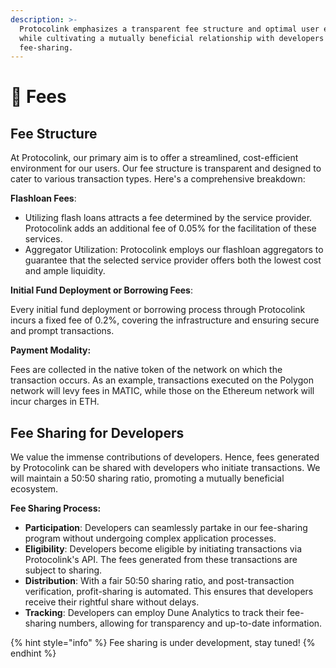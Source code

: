 ```yaml
---
description: >-
  Protocolink emphasizes a transparent fee structure and optimal user experience
  while cultivating a mutually beneficial relationship with developers through
  fee-sharing.
---
```


# 💎 Fees

## Fee Structure

At Protocolink, our primary aim is to offer a streamlined, cost-efficient environment for our users. Our fee structure is transparent and designed to cater to various transaction types. Here's a comprehensive breakdown:

**Flashloan Fees**:

* Utilizing flash loans attracts a fee determined by the service provider. Protocolink adds an additional fee of 0.05% for the facilitation of these services.
* Aggregator Utilization: Protocolink employs our flashloan aggregators to guarantee that the selected service provider offers both the lowest cost and ample liquidity.

**Initial Fund Deployment or Borrowing Fees**:

Every initial fund deployment or borrowing process through Protocolink incurs a fixed fee of 0.2%, covering the infrastructure and ensuring secure and prompt transactions.

**Payment Modality:**

Fees are collected in the native token of the network on which the transaction occurs. As an example, transactions executed on the Polygon network will levy fees in MATIC, while those on the Ethereum network will incur charges in ETH.

## Fee Sharing for Developers

We value the immense contributions of developers. Hence, fees generated by Protocolink can be shared with developers who initiate transactions. We will maintain a 50:50 sharing ratio, promoting a mutually beneficial ecosystem.

**Fee Sharing Process:**

* **Participation**: Developers can seamlessly partake in our fee-sharing program without undergoing complex application processes.
* **Eligibility**: Developers become eligible by initiating transactions via Protocolink's API. The fees generated from these transactions are subject to sharing.
* **Distribution**: With a fair 50:50 sharing ratio, and post-transaction verification, profit-sharing is automated. This ensures that developers receive their rightful share without delays.
* **Tracking**: Developers can employ Dune Analytics to track their fee-sharing numbers, allowing for transparency and up-to-date information.

{% hint style="info" %}
Fee sharing is under development, stay tuned!
{% endhint %}

